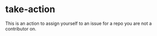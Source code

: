 # take-action
This is an action to assign yourself to an issue for a repo you are not a contributor on.
